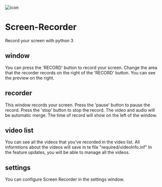 ![icon](https://user-images.githubusercontent.com/76691550/124558864-a1115000-de6d-11eb-84ea-b7fd3199630c.png)

# Screen-Recorder

Record your screen with python 3

## window

You can press the 'RECORD' button to record your screen.
Change the area that the recorder records on the right of the 'RECORD' button.
You can see the preview on the right.

## recorder

This window records your screen.
Press the 'pause' button to pause the record.
Press the 'stop' button to stop the record.
The video and audio will be automatic merge.
The time of record will show on the left of the window.

## video list

You can see all the videos that you've recorded in the video list.
All informtions about the videos will save in te file "required/videoInfo.inf"
In the feature updates, you will be able to manage all the videos.

## settings

You can configure Screen Recorder in the settings window.
